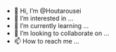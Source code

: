 - 👋 Hi, I’m @Houtarousei
- 👀 I’m interested in ...
- 🌱 I’m currently learning ...
- 💞️ I’m looking to collaborate on ...
- 📫 How to reach me ...

<!---
Houtarousei/Houtarousei is a ✨ special ✨ repository because its `README.md` (this file) appears on your GitHub profile.
You can click the Preview link to take a look at your changes.
--->
